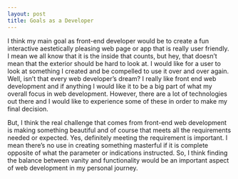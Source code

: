 ```yaml
---
layout: post
title: Goals as a Developer
---
```


I think my main goal as front-end developer would be to create a fun interactive aestetically pleasing web page or app that is really user friendly. 
I mean we all know that it is the inside that counts, but hey, that doesn’t mean that the exterior should be hard to look at. 
I would like for a user to look at something I created and be compelled to use it over and over again. Well, isn’t that every web developer’s dream? 
I really like front end web development and if anything I would like it to be a big part of what my overall focus in web development. However, there are a lot of technologies out there and I would like to experience some of these in order to make my final decision. 

But, I think the real challenge that comes from front-end web development is making something beautiful and of course that meets all the requirements needed or expected. Yes, definitely meeting the requirement is important. I mean there’s no use in creating something masterful if it is complete opposite of what the parameter or indications instructed. So, I think finding the balance between vanity and functionality would be an important aspect of web development in my personal journey. 